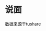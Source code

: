 <!--
 * @Author: Hugo
 * @Date: 2024-08-19 16:37:37
 * @LastEditors: shen.lan123@gmail.com
 * @LastEditTime: 2024-08-19 16:55:00
 * @Description: 
-->
# 说面

数据来源于[tushare](https://tushare.pro/document/2?doc_id=109)